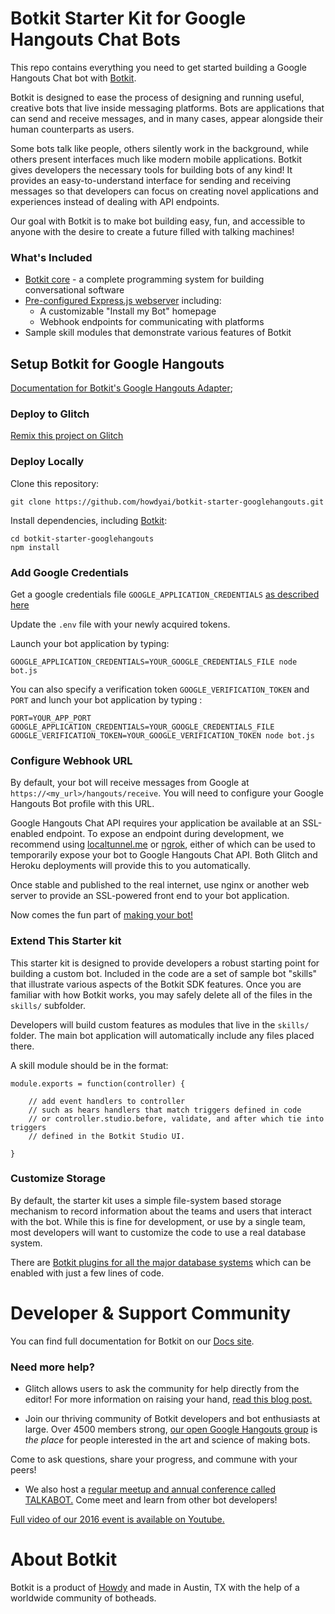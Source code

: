 # Botkit Starter Kit for Google Hangouts Chat Bots

This repo contains everything you need to get started building a Google Hangouts Chat bot with [Botkit](https://botkit.ai).

Botkit is designed to ease the process of designing and running useful, creative bots that live inside messaging platforms. Bots are applications that can send and receive messages, and in many cases, appear alongside their human counterparts as users.

Some bots talk like people, others silently work in the background, while others present interfaces much like modern mobile applications. Botkit gives developers the necessary tools for building bots of any kind! It provides an easy-to-understand interface for sending and receiving messages so that developers can focus on creating novel applications and experiences instead of dealing with API endpoints.

Our goal with Botkit is to make bot building easy, fun, and accessible to anyone with the desire to create a future filled with talking machines!

### What's Included
* [Botkit core](https://botkit.ai/docs/core.html) - a complete programming system for building conversational software
* [Pre-configured Express.js webserver](https://expressjs.com/) including:
   * A customizable "Install my Bot" homepage
   * Webhook endpoints for communicating with platforms
* Sample skill modules that demonstrate various features of Botkit


## Setup Botkit for Google Hangouts

[Documentation for Botkit's Google Hangouts Adapter](https://botkit.ai/docs/platform-google-hangouts.html);

### Deploy to Glitch

[Remix this project on Glitch](https://glitch.com/~botkit-starter-googlehangouts)

### Deploy Locally

Clone this repository:

`git clone https://github.com/howdyai/botkit-starter-googlehangouts.git`

Install dependencies, including [Botkit](https://github.com/howdyai/botkit):

```
cd botkit-starter-googlehangouts
npm install
```

### Add Google Credentials

Get a google credentials file `GOOGLE_APPLICATION_CREDENTIALS` [as described here](https://developers.google.com/hangouts/chat/how-tos/bots-publish)

Update the `.env` file with your newly acquired tokens.

Launch your bot application by typing:

`GOOGLE_APPLICATION_CREDENTIALS=YOUR_GOOGLE_CREDENTIALS_FILE node bot.js`

You can also specify a verification token `GOOGLE_VERIFICATION_TOKEN` and `PORT` and lunch your bot application by typing :

`PORT=YOUR_APP_PORT GOOGLE_APPLICATION_CREDENTIALS=YOUR_GOOGLE_CREDENTIALS_FILE GOOGLE_VERIFICATION_TOKEN=YOUR_GOOGLE_VERIFICATION_TOKEN node bot.js`

### Configure Webhook URL

By default, your bot will receive messages from Google at `https://<my_url>/hangouts/receive`. You will need to configure your Google Hangouts Bot profile with this URL.

Google Hangouts Chat API requires your application be available at an SSL-enabled endpoint. To expose an endpoint during development, we recommend using [localtunnel.me](http://localtunnel.me) or [ngrok](http://ngrok.io), either of which can be used to temporarily expose your bot to Google Hangouts Chat API. Both Glitch and Heroku deployments will provide this to you automatically.

Once stable and published to the real internet, use nginx or another web server to provide an SSL-powered front end to your bot application.

Now comes the fun part of [making your bot!](https://botkit.ai/docs/)

### Extend This Starter kit

This starter kit is designed to provide developers a robust starting point for building a custom bot. Included in the code are a set of sample bot "skills" that illustrate various aspects of the Botkit SDK features.  Once you are familiar with how Botkit works, you may safely delete all of the files in the `skills/` subfolder.

Developers will build custom features as modules that live in the `skills/` folder. The main bot application will automatically include any files placed there.

A skill module should be in the format:

```
module.exports = function(controller) {

    // add event handlers to controller
    // such as hears handlers that match triggers defined in code
    // or controller.studio.before, validate, and after which tie into triggers
    // defined in the Botkit Studio UI.

}
```


### Customize Storage

By default, the starter kit uses a simple file-system based storage mechanism to record information about the teams and users that interact with the bot. While this is fine for development, or use by a single team, most developers will want to customize the code to use a real database system.

There are [Botkit plugins for all the major database systems](https://botkit.ai/docs/readme-middlewares.md#storage-modules) which can be enabled with just a few lines of code.


# Developer & Support Community

You can find full documentation for Botkit on our [Docs site](https://botkit.ai/docs/).

###  Need more help?

* Glitch allows users to ask the community for help directly from the editor! For more information on raising your hand, [read this blog post.](https://medium.com/glitch/just-raise-your-hand-how-glitch-helps-aa6564cb1685)

* Join our thriving community of Botkit developers and bot enthusiasts at large. Over 4500 members strong, [our open Google Hangouts group](http://community.botkit.ai) is _the place_ for people interested in the art and science of making bots.

 Come to ask questions, share your progress, and commune with your peers!

* We also host a [regular meetup and annual conference called TALKABOT.](http://talkabot.ai) Come meet and learn from other bot developers!

 [Full video of our 2016 event is available on Youtube.](https://www.youtube.com/playlist?list=PLD3JNfKLDs7WsEHSal2cfwG0Fex7A6aok)


# About Botkit

Botkit is a product of [Howdy](https://howdy.ai) and made in Austin, TX with the help of a worldwide community of botheads.
